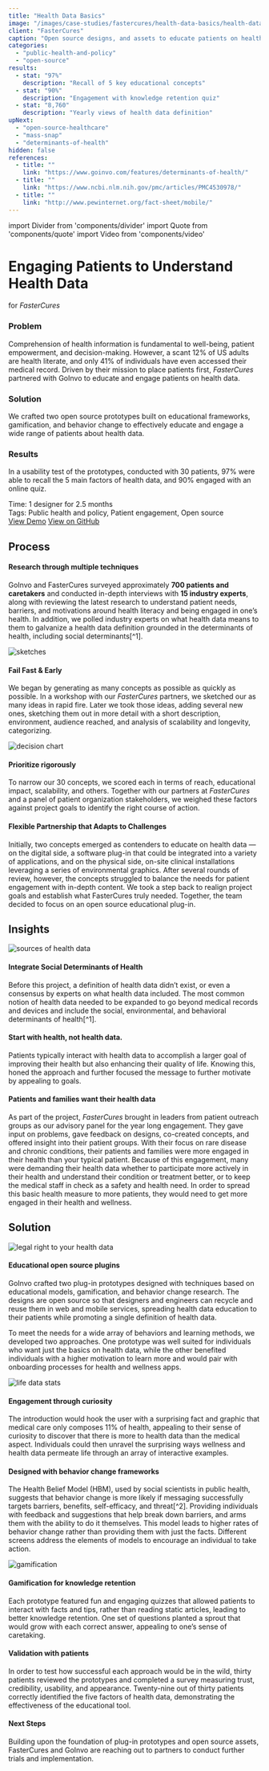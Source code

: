 ```yaml
---
title: "Health Data Basics"
image: "/images/case-studies/fastercures/health-data-basics/health-data-basics-hero.jpg"
client: "FasterCures"
caption: "Open source designs, and assets to educate patients on health data."
categories:
  - "public-health-and-policy"
  - "open-source"
results:
  - stat: "97%"
    description: "Recall of 5 key educational concepts"
  - stat: "90%"
    description: "Engagement with knowledge retention quiz"
  - stat: "8,760"
    description: "Yearly views of health data definition"
upNext:
  - "open-source-healthcare"
  - "mass-snap"
  - "determinants-of-health"
hidden: false
references:
  - title: ""
    link: "https://www.goinvo.com/features/determinants-of-health/"
  - title: ""
    link: "https://www.ncbi.nlm.nih.gov/pmc/articles/PMC4530978/"
  - title: ""
    link: "http://www.pewinternet.org/fact-sheet/mobile/"
---
```


import Divider from 'components/divider'
import Quote from 'components/quote'
import Video from 'components/video'

# Engaging Patients to Understand Health Data
for *FasterCures*

### Problem

Comprehension of health information is fundamental to well-being, patient empowerment, and decision-making. However, a scant 12% of US adults are health literate, and only 41% of individuals have even accessed their medical record. Driven by their mission to place patients first, *FasterCures* partnered with GoInvo to educate and engage patients on health data.

### Solution

We crafted two open source prototypes built on educational frameworks, gamification, and behavior change to effectively educate and engage a wide range of patients about health data.

### Results

In a usability test of the prototypes, conducted with 30 patients, 97% were able to recall the 5 main factors of health data, and 90% engaged with an online quiz.

<span class="text--uppercase text--gray text--bold text--spacing text--md">Time:</span> 1 designer for 2.5 months<br/>
<span class="text--uppercase text--gray text--bold text--spacing text--md">Tags:</span> Public health and policy, Patient engagement, Open source
<br />
<a href="https://www.healthdatabasics.org/" class="button button--primary button--lg margin-top--double margin-bottom--half  margin-right--only-lg">View Demo</a>
<a href="https://github.com/goinvo/HealthDataBasics" class="button button--primary button--lg margin-top--double margin-bottom--half">View on GitHub</a>

<Divider />

## Process

#### Research through multiple techniques
GoInvo and FasterCures surveyed approximately **700 patients and caretakers** and conducted in-depth interviews with **15 industry experts**, along with reviewing the latest research to understand patient needs, barriers, and motivations around health literacy and being engaged in one’s health. In addition, we polled industry experts on what health data means to them to galvanize a health data definition grounded in the determinants of health, including social determinants[^1].

![sketches](/images/case-studies/fastercures/health-data-basics/health-data-basics-sketches.jpg)

#### Fail Fast & Early
We began by generating as many concepts as possible as quickly as possible. In a workshop with our *FasterCures* partners, we sketched our as many ideas in rapid fire. Later we took those ideas, adding several new ones, sketching them out in more detail with a short description, environment, audience reached, and analysis of scalability and longevity, categorizing.

![decision chart](/images/case-studies/fastercures/health-data-basics/health-data-basics-decision-chart.jpg)

#### Prioritize rigorously
To narrow our 30 concepts, we scored each in terms of reach, educational impact, scalability, and others. Together with our partners at *FasterCures* and a panel of patient organization stakeholders, we weighed these factors against project goals to identify the right course of action.

#### Flexible Partnership that Adapts to Challenges
Initially, two concepts emerged as contenders to educate on health data &mdash;on the digital side, a software plug-in that could be integrated into a variety of applications, and on the physical side, on-site clinical installations leveraging a series of environmental graphics. After several rounds of review, however, the concepts struggled to balance the needs for patient engagement with in-depth content. We took a step back to realign project goals and establish what FasterCures truly needed. Together, the team decided to focus on an open source educational plug-in.

<Divider />

## Insights

![sources of health data](/images/case-studies/fastercures/health-data-basics/health-data-basics-datasources2.jpg)

#### Integrate Social Determinants of Health
Before this project, a definition of health data didn’t exist, or even a consensus by experts on what health data included. The most common notion of health data needed to be expanded to go beyond medical records and devices and include the social, environmental, and behavioral determinants of health[^1].

#### Start with health, not health data.
Patients typically interact with health data to accomplish a larger goal of improving their health but also enhancing their quality of life. Knowing this, honed the approach and further focused the message to further motivate by appealing to goals.

#### Patients and families want their health data
As part of the project, *FasterCures* brought in leaders from patient outreach groups as our advisory panel for the year long engagement. They gave input on problems, gave feedback on designs, co-created concepts, and offered insight into their patient groups. With their focus on rare disease and chronic conditions, their patients and families were more engaged in their health than your typical patient. Because of this engagement, many were demanding their health data whether to participate more actively in their health and understand their condition or treatment better, or to keep the medical staff in check as a safety and health need. In order to spread this basic health measure to more patients, they would need to get more engaged in their health and wellness.

## Solution

![legal right to your health data](/images/case-studies/fastercures/health-data-basics/health-data-basics-solution.jpg)

#### Educational open source plugins
GoInvo crafted two plug-in prototypes designed with techniques based on educational models, gamification, and behavior change research. The designs are open source so that designers and engineers can recycle and reuse them in web and mobile services, spreading health data education to their patients while promoting a single definition of health data.

To meet the needs for a wide array of behaviors and learning methods, we developed two approaches. One prototype was well suited for individuals who want just the basics on health data, while the other benefited individuals with a higher motivation to learn more and would pair with onboarding processes for health and wellness apps.

![life data stats](/images/case-studies/fastercures/health-data-basics/health-data-basics-narrative.jpg)

#### Engagement through curiosity
The introduction would hook the user with a surprising fact and graphic that medical care only composes 11% of health, appealing to their sense of curiosity to discover that there is more to health data than the medical aspect. Individuals could then unravel the surprising ways wellness and health data permeate life through an array of interactive examples.

#### Designed with behavior change frameworks
The Health Belief Model (HBM), used by social scientists in public health, suggests that behavior change is more likely if messaging successfully targets barriers, benefits, self-efficacy, and threat[^2]. Providing individuals with feedback and suggestions that help break down barriers, and arms them with the ability to do it themselves. This model leads to higher rates of behavior change rather than providing them with just the facts. Different screens address the elements of models to encourage an individual to take action.

![gamification](/images/case-studies/fastercures/health-data-basics/health-data-basics-gamification.jpg)

#### Gamification for knowledge retention
Each prototype featured fun and engaging quizzes that allowed patients to interact with facts and tips, rather than reading static articles, leading to better knowledge retention. One set of questions planted a sprout that would grow with each correct answer, appealing to one’s sense of caretaking.

#### Validation with patients
In order to test how successful each approach would be in the wild, thirty patients reviewed the prototypes and completed a survey measuring trust, credibility, usability, and appearance. Twenty-nine out of thirty patients correctly identified the five factors of health data, demonstrating the effectiveness of the educational tool.

#### Next Steps
Building upon the foundation of plug-in prototypes and open source assets, FasterCures and GoInvo are reaching out to partners to conduct further trials and implementation.
